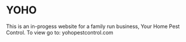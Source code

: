 # YOHO
This is an in-progess website for a family run business, Your Home Pest Control. To view go to: yohopestcontrol.com
